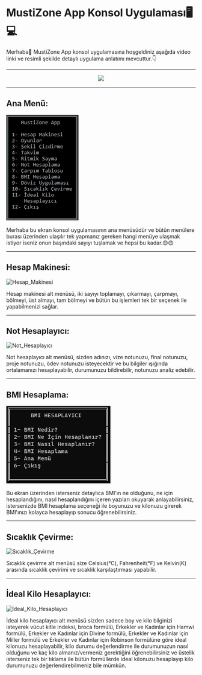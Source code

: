 # MustiZone App Konsol Uygulaması🖥️💻

<p>Merhaba👋 MustiZone App konsol uygulamasına hoşgeldiniz aşağıda video linki ve resimli şekilde detaylı uygulama anlatımı mevcuttur.👇</p>

<hr>

<a href="https://youtu.be/isGlWGVMdSE">
<div align="center"><img height="75px" src="https://upload.wikimedia.org/wikipedia/commons/thumb/b/b8/YouTube_Logo_2017.svg/1024px-YouTube_Logo_2017.svg.png" /></div>
</a>

<hr>

<h2>Ana Menü:</h2>

![Ana_Menü](https://github.com/ozmenmustafa06/Proje1_Consol_Uygulamasi/blob/main/Resimler/Ekran%20Al%C4%B1nt%C4%B1s%C4%B1.PNG)

<p>Merhaba bu ekran konsol uygulamasının ana menüsüdür ve bütün menülere burası üzerinden ulaşılır tek yapmanız gereken hangi menüye ulaşmak istiyor iseniz onun başındaki sayıyı tuşlamak ve hepsi bu kadar.😊😊</p>

<hr>

<h2>Hesap Makinesi:</h2>

![Hesap_Makinesi](https://github.com/ozmenmustafa06/Vektorel_Bilisim_Projeler/blob/main/Resimler/Ekran%20Al%C4%B1nt%C4%B1s%C4%B12.PNG?raw=true)

<p>Hesap makinesi alt menüsü, iki sayıyı toplamayı, çıkarmayı, çarpmayı, bölmeyi, üst almayı, tam bölmeyi ve bütün bu işlemleri tek bir seçenek ile yapabilmenizi sağlar.</p>

<hr>

<h2>Not Hesaplayıcı:</h2>

![Not_Hesaplayıcı](https://github.com/ozmenmustafa06/Vektorel_Bilisim_Projeler/blob/main/Resimler/Ekran%20Al%C4%B1nt%C4%B1s%C4%B13.PNG?raw=true)

<p> Not hesaplayıcı alt menüsü, sizden adınızı, vize notunuzu, final notunuzu, proje notunuzu, ödev notunuzu isteyecektir ve bu bilgiler ışığında ortalamanızı hesaplayabilir, durumunuzu bildirebilir, notunuzu analiz edebilir.</p>

<hr>

<h2>BMI Hesaplama:</h2>

![BMI Hesaplayıcı](https://github.com/ozmenmustafa06/Proje1_Consol_Uygulamasi/blob/main/Resimler/Ekran%20Al%C4%B1nt%C4%B1s%C4%B16.PNG)

<p>Bu ekran üzerinden isterseniz detaylıca BMI'ın ne olduğunu, ne için hesaplandığını, nasıl hesaplandığını içeren yazıları okuyarak anlayabilirsiniz, istersenizde BMI hesaplama seçeneği ile boyunuzu ve kilonuzu girerek BMI'ınızı kolayca hesaplayıp sonucu öğrenebilirsiniz.</p>

<hr>

<h2>Sıcaklık Çevirme:</h2>

![Sıcaklık_Çevirme](https://github.com/ozmenmustafa06/Vektorel_Bilisim_Projeler/blob/main/Resimler/Ekran%20Al%C4%B1nt%C4%B1s%C4%B14.PNG?raw=true)

<p>Sıcaklık çevirme alt menüsü size Celsius(°C), Fahrenheit(°F) ve Kelvin(K) arasında sıcaklık çevirimi ve sıcaklık karşılaştırması yapabilir.</p>

<hr>

<h2>İdeal Kilo Hesaplayıcı:</h2>

![İdeal_Kilo_Hesaplayıcı](https://github.com/ozmenmustafa06/Vektorel_Bilisim_Projeler/blob/main/Resimler/Ekran%20Al%C4%B1nt%C4%B1s%C4%B15.PNG?raw=true)

<p>İdeal kilo hesaplayıcı alt menüsü sizden sadece boy ve kilo bilginizi isteyerek vücut kitle indeksi, broca formülü, Erkekler ve Kadınlar için Hamwi formülü, Erkekler ve Kadınlar için Divine formülü, Erkekler ve Kadınlar için Miller formülü ve Erkekler ve Kadınlar için Robinson formülüne göre ideal kilonuzu hesaplayabilir, kilo durumu değerlendirme ile durumunuzun nasıl olduğunu ve kaç kilo almanız/vermeniz gerektiğini öğrenebilirsiniz ve üstelik isterseniz tek bir tıklama ile bütün formüllerde ideal kilonuzu hesaplayıp kilo durumunuzu değerlendirebilmeniz bile mümkün.</p>
